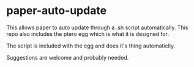 # paper-auto-update
This allows paper to auto update through a .sh script automatically.
This repo also includes the ptero egg which is what it is designed for.

The script is included with the egg and does it's thing automaticlly.

Suggestions are welcome and probably needed.
